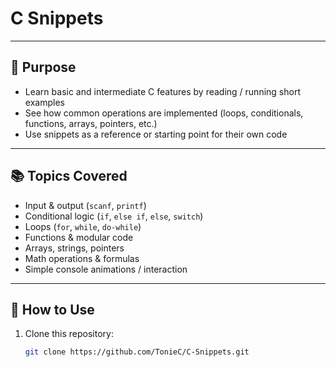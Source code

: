 # C Snippets

---

## 🎯 Purpose

- Learn basic and intermediate C features by reading / running short examples  
- See how common operations are implemented (loops, conditionals, functions, arrays, pointers, etc.)  
- Use snippets as a reference or starting point for their own code  

---

## 📚 Topics Covered

- Input & output (`scanf`, `printf`)  
- Conditional logic (`if`, `else if`, `else`, `switch`)  
- Loops (`for`, `while`, `do-while`)  
- Functions & modular code  
- Arrays, strings, pointers  
- Math operations & formulas  
- Simple console animations / interaction  

---

## 🚀 How to Use

1. Clone this repository:  
   ```bash
   git clone https://github.com/TonieC/C-Snippets.git
